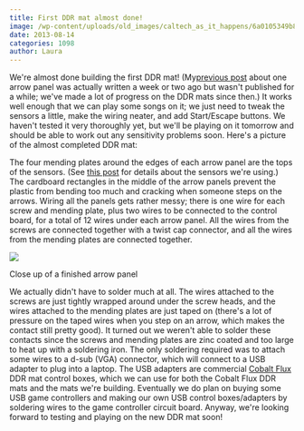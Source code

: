 ```yaml
---
title: First DDR mat almost done!
image: /wp-content/uploads/old_images/caltech_as_it_happens/6a0105349b8251970b019104b20847970c.jpg
date: 2013-08-14
categories: 1098
author: Laura
---
```


We're almost done building the first DDR mat! (My[previous post](https://caltech.typepad.com/caltech_as_it_happens/2013/08/ddr-mat-construction-one-arrow-panel.html) about one arrow panel was actually written a week or two ago but wasn't published for a while; we've made a lot of progress on the DDR mats since then.) It works well enough that we can play some songs on it; we just need to tweak the sensors a little, make the wiring neater, and add Start/Escape buttons. We haven't tested it very thoroughly yet, but we'll be playing on it tomorrow and should be able to work out any sensitivity problems soon. Here's a picture of the almost completed DDR mat:

The four mending plates around the edges of each arrow panel are the tops of the sensors. (See [this post](https://caltech.typepad.com/caltech_as_it_happens/2013/07/ddr-mat-sensor-testing.html) for details about the sensors we're using.) The cardboard rectangles in the middle of the arrow panels prevent the plastic from bending too much and cracking when someone steps on the arrows. Wiring all the panels gets rather messy; there is one wire for each screw and mending plate, plus two wires to be connected to the control board, for a total of 12 wires under each arrow panel. All the wires from the screws are connected together with a twist cap connector, and all the wires from the mending plates are connected together.


![](/old_images/caltech_as_it_happens/6a0105349b8251970b0192ac7b6c6f970d.jpg)

Close up of a finished arrow panel

We actually didn't have to solder much at all. The wires attached to the
 screws are just tightly wrapped around under the screw heads, and the 
wires attached to the mending plates are just taped on (there's a lot of
 pressure on the taped wires when you step on an arrow, which makes the 
contact still pretty good). It turned out we weren't able to solder these contacts since the screws and mending plates are zinc coated and too large to heat up with a soldering iron. The only soldering required was to attach 
some wires to a d-sub (VGA) connector, which will connect to a USB 
adapter to plug into a laptop. The USB adapters are commercial [Cobalt Flux](https://en.wikipedia.org/wiki/Cobalt_Flux)
 DDR mat control boxes, which we can use for both the Cobalt Flux DDR 
mats and the mats we're building. Eventually we do plan on buying some 
USB game controllers and making our own USB control boxes/adapters by 
soldering wires to the game controller circuit board. Anyway, we're 
looking forward to testing and playing on the new DDR mat soon!
